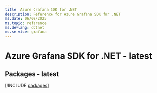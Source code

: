 ```yaml
---
title: Azure Grafana SDK for .NET
description: Reference for Azure Grafana SDK for .NET
ms.date: 06/09/2025
ms.topic: reference
ms.devlang: dotnet
ms.service: grafana
---
```

# Azure Grafana SDK for .NET - latest
## Packages - latest
[!INCLUDE [packages](grafana-index.md)]